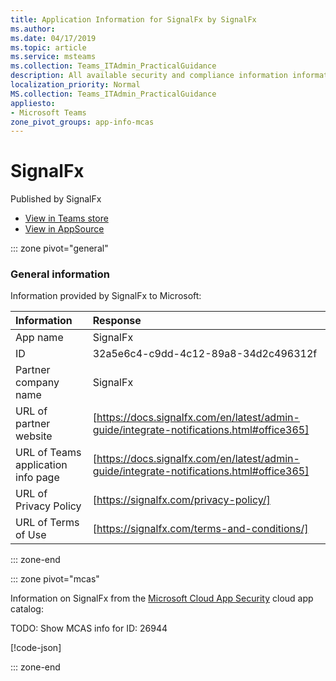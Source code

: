 ```yaml
---
title: Application Information for SignalFx by SignalFx
ms.author: 
ms.date: 04/17/2019
ms.topic: article
ms.service: msteams
ms.collection: Teams_ITAdmin_PracticalGuidance
description: All available security and compliance information information for SignalFx, its data handling policies, its Microsoft Cloud App Security app catalog information, and security/compliance information in the CSA STAR registry.
localization_priority: Normal
MS.collection: Teams_ITAdmin_PracticalGuidance
appliesto:
- Microsoft Teams
zone_pivot_groups: app-info-mcas
---
```

# SignalFx

Published by SignalFx
* <a href="https://teams.microsoft.com/l/app/32a5e6c4-c9dd-4c12-89a8-34d2c496312f" target="_blank">View in Teams store</a>
* <a href="https://appsource.microsoft.com/en-us/product/office/WA104381741" target="_blank">View in AppSource</a>

::: zone pivot="general"

### General information

Information provided by SignalFx to Microsoft:

| **Information** | **Response** |
|:----------------|:-------------|
| App name | SignalFx |
| ID | 32a5e6c4-c9dd-4c12-89a8-34d2c496312f |
| Partner company name | SignalFx |
| URL of partner website | [https://docs.signalfx.com/en/latest/admin-guide/integrate-notifications.html#office365] |
| URL of Teams application info page | [https://docs.signalfx.com/en/latest/admin-guide/integrate-notifications.html#office365] |
| URL of Privacy Policy | [https://signalfx.com/privacy-policy/] |
| URL of Terms of Use | [https://signalfx.com/terms-and-conditions/] |

::: zone-end


::: zone pivot="mcas"

Information on SignalFx from the [Microsoft Cloud App Security](https://www.microsoft.com/en-us/enterprise-mobility-security/cloud-app-security) cloud app catalog:

TODO: Show MCAS info for ID: 26944

[!code-json[](./json/26944.json)]

::: zone-end

